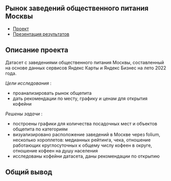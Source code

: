 ## Рынок заведений общественного питания Москвы
- [Проект](https://github.com/katerinabazh/profile/blob/main/2.%20Рынок%20заведений%20общественного%20питания%20Москвы/Рынок%20заведений%20общественного%20питания%20Москвы.ipynb)
- [Презентация результатов](https://github.com/katerinabazh/profile/blob/main/2.%20Рынок%20заведений%20общественного%20питания%20Москвы/Презентация.pdf)

## Описание проекта
Датасет с заведениями общественного питания Москвы, составленный на основе данных сервисов Яндекс Карты и Яндекс Бизнес на лето 2022 года.

_Цели исследования_ :
- проанализировать рынок общепита
- дать рекомендации по месту, графику и ценам для открытия кофейни

_Решены задачи_ :
- построены графики для количества посадочных мест и объектов общепита по категориям
- визуализировано расположение заведений в Москве через folium, несколько хороплетов: медианных рейтинга, чека, отношение работающих круглосуточных к общему числу кофеен в округе, отношение кофеен на душу населения
- исследованы кофейни датасета, даны рекомендации по открытию

## Общий вывод
